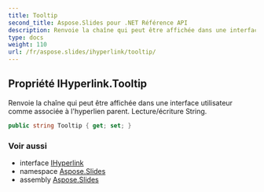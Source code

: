 ```yaml
---
title: Tooltip
second_title: Aspose.Slides pour .NET Référence API
description: Renvoie la chaîne qui peut être affichée dans une interface utilisateur comme associée à l'hyperlien parent. Lecture/écriture String.
type: docs
weight: 110
url: /fr/aspose.slides/ihyperlink/tooltip/
---
```


## Propriété IHyperlink.Tooltip

Renvoie la chaîne qui peut être affichée dans une interface utilisateur comme associée à l'hyperlien parent. Lecture/écriture String.

```csharp
public string Tooltip { get; set; }
```

### Voir aussi

* interface [IHyperlink](../../ihyperlink)
* namespace [Aspose.Slides](../../ihyperlink)
* assembly [Aspose.Slides](../../../)

<!-- NE PAS ÉDITER : généré par xmldocmd pour Aspose.Slides.dll -->